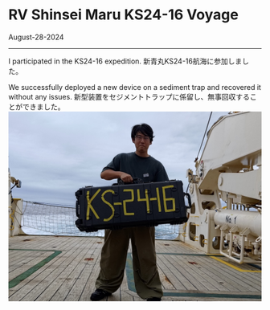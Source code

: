 # RV Shinsei Maru KS24-16 Voyage
August-28-2024

---

I participated in the KS24-16 expedition.
新青丸KS24-16航海に参加しました。

We successfully deployed a new device on a sediment trap and recovered it without any issues.
新型装置をセジメントトラップに係留し、無事回収することができました。
![Example Image](posts/pics/KS24-16.jpeg "me")